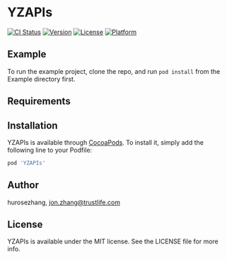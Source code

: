 # YZAPIs

[![CI Status](https://img.shields.io/travis/hurosezhang/YZAPIs.svg?style=flat)](https://travis-ci.org/hurosezhang/YZAPIs)
[![Version](https://img.shields.io/cocoapods/v/YZAPIs.svg?style=flat)](https://cocoapods.org/pods/YZAPIs)
[![License](https://img.shields.io/cocoapods/l/YZAPIs.svg?style=flat)](https://cocoapods.org/pods/YZAPIs)
[![Platform](https://img.shields.io/cocoapods/p/YZAPIs.svg?style=flat)](https://cocoapods.org/pods/YZAPIs)

## Example

To run the example project, clone the repo, and run `pod install` from the Example directory first.

## Requirements

## Installation

YZAPIs is available through [CocoaPods](https://cocoapods.org). To install
it, simply add the following line to your Podfile:

```ruby
pod 'YZAPIs'
```

## Author

hurosezhang, jon.zhang@trustlife.com

## License

YZAPIs is available under the MIT license. See the LICENSE file for more info.
